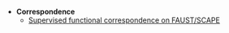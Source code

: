 - **Correspondence**
  - [Supervised functional correspondence on FAUST/SCAPE](https://github.com/nmwsharp/diffusion-net/tree/master/experiments/functional_correspondence/)

  

